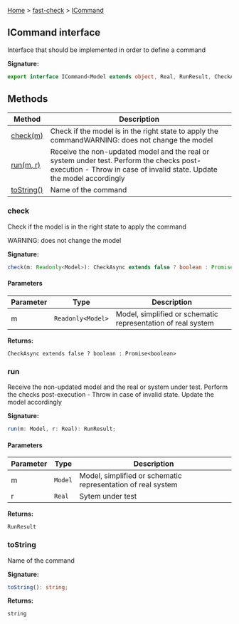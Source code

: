 [Home](/) &gt; [fast-check](../fast-check.md) &gt; [ICommand](ICommand.md)

## ICommand interface

Interface that should be implemented in order to define a command

<b>Signature:</b>

```typescript
export interface ICommand<Model extends object, Real, RunResult, CheckAsync extends boolean = false> 
```

## Methods

|  Method | Description |
|  --- | --- |
|  [check(m)](ICommand.md#check) | Check if the model is in the right state to apply the command<!-- -->WARNING: does not change the model |
|  [run(m, r)](ICommand.md#run) | Receive the non-updated model and the real or system under test. Perform the checks post-execution - Throw in case of invalid state. Update the model accordingly |
|  [toString()](ICommand.md#tostring) | Name of the command |

### check

Check if the model is in the right state to apply the command

WARNING: does not change the model

<b>Signature:</b>

```typescript
check(m: Readonly<Model>): CheckAsync extends false ? boolean : Promise<boolean>;
```

#### Parameters

|  Parameter | Type | Description |
|  --- | --- | --- |
|  m | <code>Readonly&lt;Model&gt;</code> | Model, simplified or schematic representation of real system |

<b>Returns:</b>

`CheckAsync extends false ? boolean : Promise<boolean>`

### run

Receive the non-updated model and the real or system under test. Perform the checks post-execution - Throw in case of invalid state. Update the model accordingly

<b>Signature:</b>

```typescript
run(m: Model, r: Real): RunResult;
```

#### Parameters

|  Parameter | Type | Description |
|  --- | --- | --- |
|  m | <code>Model</code> | Model, simplified or schematic representation of real system |
|  r | <code>Real</code> | Sytem under test |

<b>Returns:</b>

`RunResult`

### toString

Name of the command

<b>Signature:</b>

```typescript
toString(): string;
```
<b>Returns:</b>

`string`


